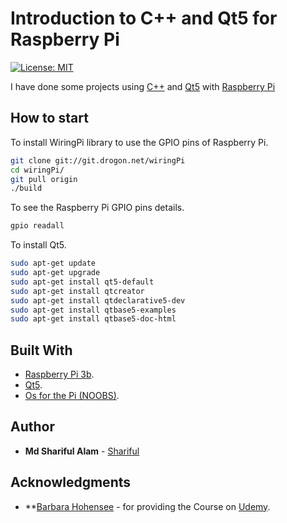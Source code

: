 # Introduction to C++ and Qt5 for Raspberry Pi

[![License: MIT](https://img.shields.io/badge/License-MIT-yellow.svg)](https://opensource.org/licenses/MIT)

I have done some projects using [C++](https://en.wikipedia.org/wiki/C%2B%2B) and [Qt5](https://doc.qt.io/qt-5/qt5-intro.html) with [Raspberry Pi](https://www.raspberrypi.org/products/raspberry-pi-3-model-b/)

## How to start

To install WiringPi library to use the GPIO pins of Raspberry Pi.

```bash
git clone git://git.drogon.net/wiringPi
cd wiringPi/
git pull origin
./build
```
To see the Raspberry Pi GPIO pins details.

```bash
gpio readall
```
To install Qt5.

```bash
sudo apt-get update
sudo apt-get upgrade
sudo apt-get install qt5-default
sudo apt-get install qtcreator
sudo apt-get install qtdeclarative5-dev
sudo apt-get install qtbase5-examples
sudo apt-get install qtbase5-doc-html
```


## Built With
* [Raspberry Pi 3b](https://www.raspberrypi.org/products/raspberry-pi-3-model-b/).
* [Qt5](https://doc.qt.io/qt-5/qt5-intro.html).
* [Os for the Pi (NOOBS)](https://www.raspberrypi.org/downloads/).

## Author

* **Md Shariful Alam** - [Shariful](https://github.com/Shourov1)

## Acknowledgments

* **[Barbara Hohensee](https://www.udemy.com/introduction-to-cplusplus-and-qt5-programming-for-raspberry-pi/learn/lecture/6412938#overview) - for providing the Course on [Udemy](https://www.udemy.com/).
